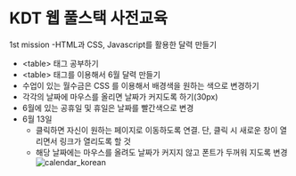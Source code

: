 # KDT 웹 풀스택 사전교육
1st mission
-HTML과 CSS, Javascript를 활용한 달력 만들기

- \<table\> 태그 공부하기
- \<table\> 태그를 이용해서 6월 달력 만들기
- 수업이 있는 월수금은 CSS 를 이용해서 배경색을 원하는 색으로 변경하기
- 각각의 날짜에 마우스를 올리면 날짜가 커지도록 하기(30px)
- 6월에 있는 공휴일 및 휴일은 날짜를 빨간색으로 변경
- 6월 13일
    - 클릭하면 자신이 원하는 페이지로 이동하도록 연결. 단, 클릭 시 새로운 창이 열리면서 링크가 열리도록 할 것
    - 해당 날짜에는 마우스를 올려도 날짜가 커지지 않고 폰트가 두꺼워 지도록 변경
![calendar_korean](https://user-images.githubusercontent.com/92978598/171103137-e4c33c87-f9bb-461c-b680-61cd7cffaf3b.jpg)

